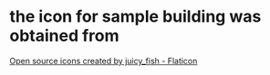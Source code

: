# the icon for sample building was obtained from 
<a href="https://www.flaticon.com/free-icons/open-source" title="open source icons">Open source icons created by juicy_fish - Flaticon</a>
